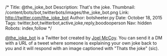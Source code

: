 /*
Title: @the_joke_bot
Description: That's the joke.
Thumbnail: /content/bots/bot,twitterbots/images/the_joke_bot.png
Link: http://twitter.com/the_joke_bot
Author: botsheeter.py
Date: October 18, 2015
Tags: twitter,bot,twitterbot,active,joke,reply,boodooperson
Nav: hidden
Robots: index,follow
*/

[@the_joke_bot](https://twitter.com/the_joke_bot) is a Twitter bot created by [Joel McCoy](https://twitter.com/BooDooPerson). You can send it a DM with a URL of a tweet where someone is explaining your own joke back to you and it will respond with an image captioned with "Thats the joke" (sic).
